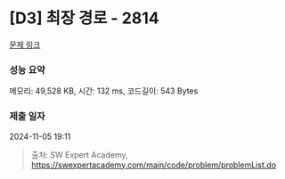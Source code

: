 # [D3] 최장 경로 - 2814 

[문제 링크](https://swexpertacademy.com/main/code/problem/problemDetail.do?contestProbId=AV7GOPPaAeMDFAXB) 

### 성능 요약

메모리: 49,528 KB, 시간: 132 ms, 코드길이: 543 Bytes

### 제출 일자

2024-11-05 19:11



> 출처: SW Expert Academy, https://swexpertacademy.com/main/code/problem/problemList.do